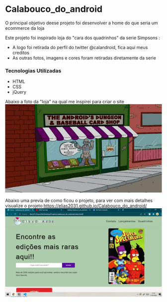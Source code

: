 # Calabouco_do_android
O principal objetivo deese projeto foi desenvolver a home do que seria um ecommerce da loja

Este projeto foi inspirado loja do "cara dos quadrinhos" da serie Simpsons :
- A logo foi retirada do perfil do twitter @calandroid, fica aqui meus creditos
- As outras fotos, imagens e cores foram retiradas diretamente da serie

### Tecnologias Utilizadas
- HTML
- CSS
- jQuery


Abaixo a foto da "loja" na qual me inspirei para criar o site
<img src="img/fachada_loja.jpg">

Abaixo uma previa de como ficou o projeto, para ver com mais detalhes visualize o projeto:https://elias2031.github.io/Calabouco_do_android/
<img src="img/apresentacao_git.png">
